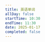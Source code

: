 ```yaml
---
title: 英语单词
allDay: false
startTime: 10:30
endTime: 11:30
date: 2025-01-17
completed: false
---
```

